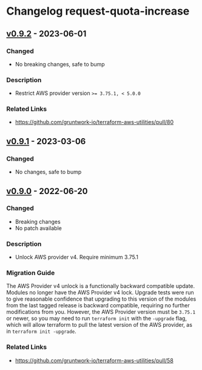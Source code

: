 # Changelog request-quota-increase

## [v0.9.2](https://github.com/gruntwork-io/terraform-aws-utilities/releases/tag/v0.9.2) - 2023-06-01

### Changed
- No breaking changes, safe to bump

### Description
- Restrict AWS provider version `>= 3.75.1, < 5.0.0`

### Related Links
- https://github.com/gruntwork-io/terraform-aws-utilities/pull/80

## [v0.9.1](https://github.com/gruntwork-io/terraform-aws-utilities/releases/tag/v0.9.1) - 2023-03-06

### Changed
- No changes, safe to bump

## [v0.9.0](https://github.com/gruntwork-io/terraform-aws-utilities/releases/tag/v0.9.0) - 2022-06-20

### Changed
- Breaking changes
- No patch available

### Description
- Unlock AWS provider v4. Require minimum 3.75.1

### Migration Guide

The AWS Provider v4 unlock is a functionally backward compatible update. Modules no longer have the AWS Provider v4 lock. Upgrade tests were run to give reasonable confidence that upgrading to this version of the modules from the last tagged release is backward compatible, requiring no further modifications from you. However, the AWS Provider version must be `3.75.1` or newer, so you may need to run `terraform init` with the `-upgrade` flag, which will allow terraform to pull the latest version of the AWS provider, as in `terraform init -upgrade`.

### Related Links
- https://github.com/gruntwork-io/terraform-aws-utilities/pull/58

